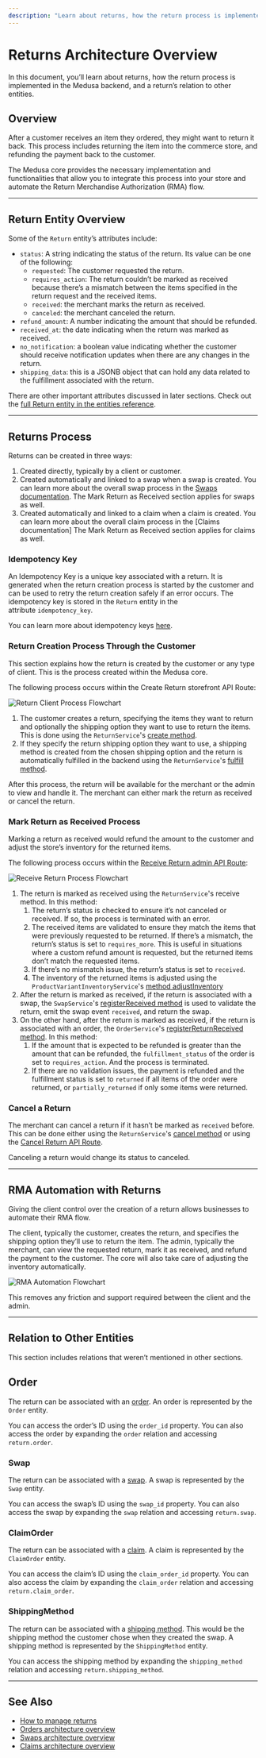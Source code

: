 ```yaml
---
description: "Learn about returns, how the return process is implemented in the Medusa backend, and a return’s relation to other entities."
---
```


# Returns Architecture Overview

In this document, you’ll learn about returns, how the return process is implemented in the Medusa backend, and a return’s relation to other entities.

## Overview

After a customer receives an item they ordered, they might want to return it back. This process includes returning the item into the commerce store, and refunding the payment back to the customer.

The Medusa core provides the necessary implementation and functionalities that allow you to integrate this process into your store and automate the Return Merchandise Authorization (RMA) flow.

---

## Return Entity Overview

Some of the `Return` entity’s attributes include:

- `status`: A string indicating the status of the return. Its value can be one of the following:
  - `requested`: The customer requested the return.
  - `requires_action`: The return couldn’t be marked as received because there’s a mismatch between the items specified in the return request and the received items.
  - `received`: the merchant marks the return as received.
  - `canceled`: the merchant canceled the return.
- `refund_amount`: A number indicating the amount that should be refunded.
- `received_at`: the date indicating when the return was marked as received.
- `no_notification`: a boolean value indicating whether the customer should receive notification updates when there are any changes in the return.
- `shipping_data`: this is a JSONB object that can hold any data related to the fulfillment associated with the return.

There are other important attributes discussed in later sections. Check out the [full Return entity in the entities reference](../../references/entities/classes/entities.Return.mdx).

---

## Returns Process

Returns can be created in three ways:

1. Created directly, typically by a client or customer.
2. Created automatically and linked to a swap when a swap is created. You can learn more about the overall swap process in the [Swaps documentation](./swaps.md). The Mark Return as Received section applies for swaps as well.
3. Created automatically and linked to a claim when a claim is created. You can learn more about the overall claim process in the [Claims documentation] The Mark Return as Received section applies for claims as well.

### Idempotency Key

An Idempotency Key is a unique key associated with a return. It is generated when the return creation process is started by the customer and can be used to retry the return creation safely if an error occurs. The idempotency key is stored in the `Return` entity in the attribute `idempotency_key`.

You can learn more about idempotency keys [here](../../development/idempotency-key/overview.mdx).

### Return Creation Process Through the Customer

This section explains how the return is created by the customer or any type of client. This is the process created within the Medusa core.

The following process occurs within the Create Return storefront API Route:

![Return Client Process Flowchart](https://res.cloudinary.com/dza7lstvk/image/upload/v1681994516/Medusa%20Docs/Diagrams/return-client-process_evbjf5.jpg)

1. The customer creates a return, specifying the items they want to return and optionally the shipping option they want to use to return the items. This is done using the `ReturnService`'s [create method](../../references/services/classes/services.ReturnService.mdx#create).
2. If they specify the return shipping option they want to use, a shipping method is created from the chosen shipping option and the return is automatically fulfilled in the backend using the `ReturnService`'s [fulfill method](../../references/services/classes/services.ReturnService.mdx#fulfill).

After this process, the return will be available for the merchant or the admin to view and handle it. The merchant can either mark the return as received or cancel the return.

### Mark Return as Received Process

Marking a return as received would refund the amount to the customer and adjust the store’s inventory for the returned items.

The following process occurs within the [Receive Return admin API Route](https://docs.medusajs.com/api/admin#returns_postreturnsreturnreceive):

![Receive Return Process Flowchart](https://res.cloudinary.com/dza7lstvk/image/upload/v1681996834/Medusa%20Docs/Diagrams/return-admin-process_e99skk.jpg)

1. The return is marked as received using the `ReturnService`'s receive method. In this method:
    1. The return’s status is checked to ensure it’s not canceled or received. If so, the process is terminated with an error.
    2. The received items are validated to ensure they match the items that were previously requested to be returned. If there’s a mismatch, the return’s status is set to `requires_more`. This is useful in situations where a custom refund amount is requested, but the returned items don’t match the requested items.
    3. If there’s no mismatch issue, the return’s status is set to `received`.
    4. The inventory of the returned items is adjusted using the `ProductVariantInventoryService`'s [method adjustInventory](../../references/services/classes/services.ProductVariantInventoryService.mdx#adjustinventory)
2. After the return is marked as received, if the return is associated with a swap, the `SwapService`'s [registerReceived method](../../references/services/classes/services.SwapService.mdx#registerreceived) is used to validate the return, emit the swap event `received`, and return the swap.
3. On the other hand, after the return is marked as received, if the return is associated with an order, the `OrderService`'s [registerReturnReceived method](../../references/services/classes/services.OrderService.mdx#registerreturnreceived). In this method:
    1. If the amount that is expected to be refunded is greater than the amount that can be refunded, the `fulfillment_status` of the order is set to `requires_action`. And the process is terminated.
    2. If there are no validation issues, the payment is refunded and the fulfillment status is set to `returned` if all items of the order were returned, or `partially_returned` if only some items were returned.

### Cancel a Return

The merchant can cancel a return if it hasn’t be marked as `received` before. This can be done either using the `ReturnService`'s [cancel method](../../references/services/classes/services.ReturnService.mdx#cancel) or using the [Cancel Return API Route](https://docs.medusajs.com/api/admin#returns_postreturnsreturncancel).

Canceling a return would change its status to canceled.

---

## RMA Automation with Returns

Giving the client control over the creation of a return allows businesses to automate their RMA flow.

The client, typically the customer, creates the return, and specifies the shipping option they’ll use to return the item. The admin, typically the merchant, can view the requested return, mark it as received, and refund the payment to the customer. The core will also take care of adjusting the inventory automatically.

![RMA Automation Flowchart](https://res.cloudinary.com/dza7lstvk/image/upload/v1681996158/Medusa%20Docs/Diagrams/rma-automation-return_prleib.jpg)

This removes any friction and support required between the client and the admin.

---

## Relation to Other Entities

This section includes relations that weren’t mentioned in other sections.

## Order

The return can be associated with an [order](./orders.md). An order is represented by the `Order` entity.

You can access the order’s ID using the `order_id` property. You can also access the order by expanding the `order` relation and accessing `return.order`.

### Swap

The return can be associated with a [swap](./swaps.md). A swap is represented by the `Swap` entity.

You can access the swap’s ID using the `swap_id` property. You can also access the swap by expanding the `swap` relation and accessing `return.swap`.

### ClaimOrder

The return can be associated with a [claim](./claims.md). A claim is represented by the `ClaimOrder` entity.

You can access the claim’s ID using the `claim_order_id` property. You can also access the claim by expanding the `claim_order` relation and accessing `return.claim_order`.

### ShippingMethod

The return can be associated with a [shipping method](../carts-and-checkout/shipping.md#shipping-method). This would be the shipping method the customer chose when they created the swap. A shipping method is represented by the `ShippingMethod` entity.

You can access the shipping method by expanding the `shipping_method` relation and accessing `return.shipping_method`.

---

## See Also

- [How to manage returns](./admin/manage-returns.mdx)
- [Orders architecture overview](./orders.md)
- [Swaps architecture overview](./swaps.md)
- [Claims architecture overview](./claims.md)
